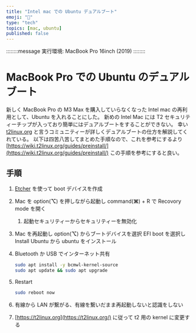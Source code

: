 ```yaml
---
title: "Intel mac での Ubuntu デュアルブート"
emoji: "🐧"
type: "tech"
topics: [mac, ubuntu]
published: false
---
```


::::::::message
実行環境: MacBook Pro 16inch (2019)
::::::::

# MacBook Pro での Ubuntu のデュアルブート

新しく MacBook Pro の M3 Max を購入していらなくなった Intel mac の再利用として、Ubuntu を入れることにした。
新めの Intel Mac には T2 セキュリティーチップが入っており簡単にはデュアルブートをすることができない。
幸い [t2linux.org](https://t2linux.org/) と言うコミュニティーが詳しくデュアルブートの仕方を解説してくれている。
以下は四苦八苦してまとめた手順なので、これを参考にするより [https://wiki.t2linux.org/guides/preinstall/](https://wiki.t2linux.org/guides/preinstall/) この手順を参考にすると良い。

## 手順

1. [Etcher](https://etcher.balena.io/) を使って boot デバイスを作成
1. Mac を option(**⌥**) を押しながら起動し command(**⌘**) + R で Recovory mode を開く
    1. 起動セキュリティーからセキュリティーを無効化
1. Mac を再起動し option(**⌥**) からブートデバイスを選択 EFI boot を選択し Install Ubuntu から ubuntu をインストール
1. Bluetooth か USB でインターネット共有

    ```bash
    sudo apt install -y bcmwl-kernel-source
    sudo apt update && sudo apt upgrade
    ```
1. Restart

    ```bash
    sudo reboot now
    ```
1. 有線から LAN が繋がる、有線を繋いだまま再起動しないと認識をしない
1. [https://t2linux.org](https://t2linux.org/) に従って t2 用の kernel に変更する